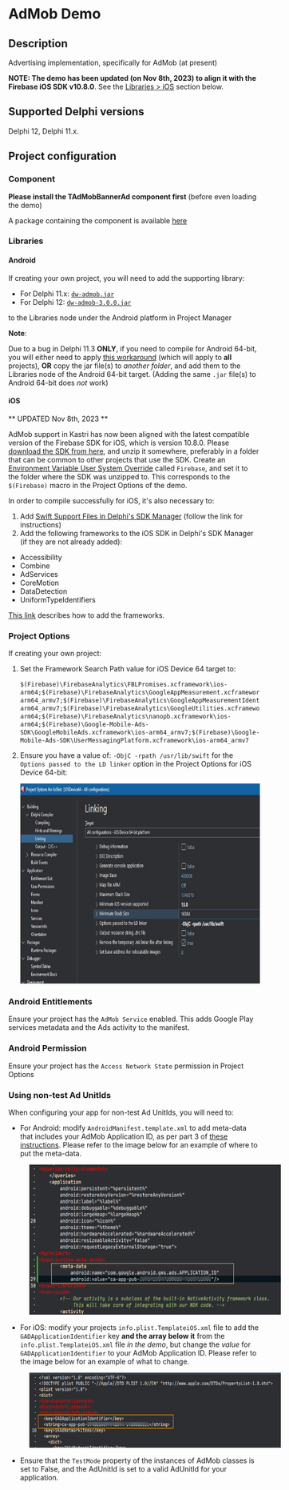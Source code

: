 # AdMob Demo

## Description

Advertising implementation, specifically for AdMob (at present)

**NOTE: The demo has been updated (on Nov 8th, 2023) to align it with the Firebase iOS SDK v10.8.0**. See the [Libraries > iOS](#ios) section below.

## Supported Delphi versions

Delphi 12, Delphi 11.x.

## Project configuration

### Component

**Please install the TAdMobBannerAd component first** (before even loading the demo)

A package containing the component is available [here](https://github.com/DelphiWorlds/Kastri/blob/master/Packages/KastriAdMob.dproj)

### Libraries

#### Android

If creating your own project, you will need to add the supporting library:

* For Delphi 11.x: [`dw-admob.jar`](https://github.com/DelphiWorlds/Kastri/blob/master/Lib/dw-admob.jar) 
* For Delphi 12: [`dw-admob-3.0.0.jar`](https://github.com/DelphiWorlds/Kastri/blob/master/Lib/dw-admob-3.0.0.jar) 

to the Libraries node under the Android platform in Project Manager

**Note**:

Due to a bug in Delphi 11.3 **ONLY**, if you need to compile for Android 64-bit, you will either need to apply [this workaround](https://docs.code-kungfu.com/books/hotfix-113-alexandria/page/fix-jar-libraries-added-to-android-64-bit-platform-target-are-not-compiled) (which will apply to **all** projects), **OR** copy the jar file(s) to _another folder_, and add them to the Libraries node of the Android 64-bit target. (Adding the same `.jar` file(s) to Android 64-bit does _not_ work)

#### iOS

** UPDATED Nov 8th, 2023 **

AdMob support in Kastri has now been aligned with the latest compatible version of the Firebase SDK for iOS, which is version 10.8.0. Please [download the SDK from here](https://github.com/firebase/firebase-ios-sdk/releases/download/10.8.0/Firebase-10.8.0.zip), and unzip it somewhere, preferably in a folder that can be common to other projects that use the SDK. Create an [Environment Variable User System Override](https://docwiki.embarcadero.com/RADStudio/Alexandria/en/Environment_Variables) called `Firebase`, and set it to the folder where the SDK was unzipped to. This corresponds to the `$(Firebase)` macro in the Project Options of the demo.

In order to compile successfully for iOS, it's also necessary to:

1. Add [Swift Support Files in Delphi's SDK Manager](https://github.com/DelphiWorlds/HowTo/tree/main/Solutions/AddSwiftSupport) (follow the link for instructions)
2. Add the following frameworks to the iOS SDK in Delphi's SDK Manager (if they are not already added):

* Accessibility
* Combine
* AdServices
* CoreMotion
* DataDetection
* UniformTypeIdentifiers

[This link](https://github.com/DelphiWorlds/HowTo/tree/main/Solutions/AddSDKFrameworks) describes how to add the frameworks.

### Project Options

If creating your own project:

1. Set the Framework Search Path value for iOS Device 64 target to:
   ```
   $(Firebase)\FirebaseAnalytics\FBLPromises.xcframework\ios-arm64;$(Firebase)\FirebaseAnalytics\GoogleAppMeasurement.xcframework\ios-arm64_armv7;$(Firebase)\FirebaseAnalytics\GoogleAppMeasurementIdentitySupport.xcframework\ios-arm64_armv7;$(Firebase)\FirebaseAnalytics\GoogleUtilities.xcframework\ios-arm64;$(Firebase)\FirebaseAnalytics\nanopb.xcframework\ios-arm64;$(Firebase)\Google-Mobile-Ads-SDK\GoogleMobileAds.xcframework\ios-arm64_armv7;$(Firebase)\Google-Mobile-Ads-SDK\UserMessagingPlatform.xcframework\ios-arm64_armv7
   ```

2. Ensure you have a value of: `-ObjC -rpath /usr/lib/swift` for the `Options passed to the LD linker` option in the Project Options for iOS Device 64-bit:

   <img src="./Screenshots/ObjCLinkerOption.png" alt="ObjC linker option" height="400">

### Android Entitlements

Ensure your project has the `AdMob Service` enabled. This adds Google Play services metadata and the Ads activity to the manifest.

### Android Permission

Ensure your project has the `Access Network State` permission in Project Options

### Using non-test Ad UnitIds

When configuring your app for non-test Ad UnitIds, you will need to:

* For Android: modify `AndroidManifest.template.xml` to add meta-data that includes your AdMob Application ID, as per part 3 of [these instructions](https://developers.google.com/admob/android/quick-start?hl=en-US#import_the_mobile_ads_sdk). Please refer to the image below for an example of where to put the meta-data. 
  
<img style="margin-left: 3em;" src="./Screenshots/AndroidManifestTemplateAppId.png" alt="PM" height="300"/>

* For iOS: modify your projects `info.plist.TemplateiOS.xml` file to add the `GADApplicationIdentifier` key **and the array below it** from the `info.plist.TemplateiOS.xml` file _in the demo_, but change the _value_ for `GADApplicationIdentifier` to your AdMob Application ID. Please refer to the image below for an example of what to change. 
  
<img style="margin-left: 3em;" src="./Screenshots/iOSInfoPListTemplateAppId.png" alt="PM" height="150"/>

* Ensure that the `TestMode` property of the instances of AdMob classes is set to False, and the AdUnitId is set to a valid AdUnitId for your application.



